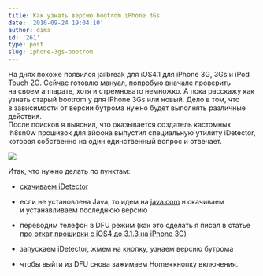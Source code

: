 ```yaml
---
title: Как узнать версию bootrom iPhone 3Gs
date: '2010-09-24 19:04:10'
author: dima
id: '261'
type: post
slug: iphone-3gs-bootrom
---
```


На днях похоже появился jailbreak для iOS4.1 для iPhone 3G, 3Gs и iPod Touch 2G. Сейчас готовлю мануал, попробую вначале проверить на своем аппарате, хотя и стремновато немножко. А пока расскажу как узнать старый bootrom у для iPhone 3Gs или новый. Дело в том, что в зависимости от версии бутрома нужно будет выполнять различные действия.  
После поисков я выяснил, что оказывается создатель кастомных ih8sn0w прошивок для айфона выпустил специальную утилиту iDetector, которая собственно на один единственный вопрос и отвечает.  

![](/uploads/_bl/2/99372284.png)

  
Итак, что нужно делать по пунктам:  

  
*   [скачиваем iDetector](http://depositfiles.com/files/2o6lz3zuf)
  
*   если не установлена Java, то идем на [java.com](http://java.com/ru/) и скачиваем и устанавливаем последнюю версию
  
*   переводим телефон в DFU режим (как это сделать я писал в статье [про откат прошивки с iOS4 до 3.1.3 на iPhone 3G](/blog/kak_otkatit_proshivku_4_0_do_3_1_3_na_iphone_3g/2010-07-28-227))
  
*   запускаем iDetector, жмем на кнопку, узнаем версию бутрома
  
*   чтобы выйти из DFU снова зажимаем Home+кнопку включения.